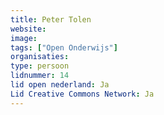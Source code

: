 ```yaml
---
title: Peter Tolen
website: 
image: 
tags: ["Open Onderwijs"]
organisaties:
type: persoon
lidnummer: 14
lid open nederland: Ja
Lid Creative Commons Network: Ja
---
```


